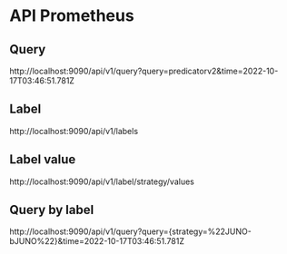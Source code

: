 # API Prometheus
## Query
http://localhost:9090/api/v1/query?query=predicatorv2&time=2022-10-17T03:46:51.781Z

## Label
http://localhost:9090/api/v1/labels

## Label value
http://localhost:9090/api/v1/label/strategy/values

## Query by label
http://localhost:9090/api/v1/query?query={strategy=%22JUNO-bJUNO%22}&time=2022-10-17T03:46:51.781Z